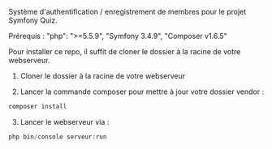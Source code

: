Système d'authentification / enregistrement de membres pour le projet Symfony Quiz.

Prérequis :
        "php": ">=5.5.9",
        "Symfony 3.4.9",
        "Composer v1.6.5"


Pour installer ce repo, il suffit de cloner le dossier à la racine de votre webserveur.


1. Cloner le dossier à la racine de votre webserveur

2. Lancer la commande composer pour mettre à jour votre dossier vendor :

```php
composer install
```

3. Lancer le webserveur via :

```php
php bin/console serveur:run
```
